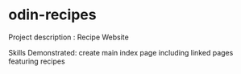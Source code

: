 # odin-recipes

Project description : Recipe Website

Skills Demonstrated: 
    create main index page including linked pages featuring recipes